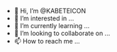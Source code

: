 - 👋 Hi, I’m @KABETEICON
- 👀 I’m interested in ...
- 🌱 I’m currently learning ...
- 💞️ I’m looking to collaborate on ...
- 📫 How to reach me ...

<!---
KABETEICON/KABETEICON is a ✨ special ✨ repository because its `README.md` (this file) appears on your GitHub profile.
You can click the Preview link to take a look at your changes.
--->
